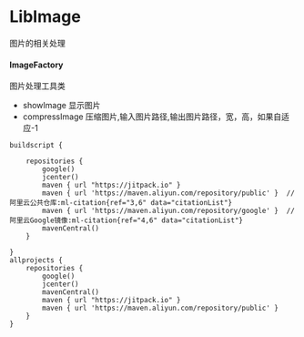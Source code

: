# LibImage
 图片的相关处理

#### ImageFactory
图片处理工具类

* showImage 显示图片
* compressImage 压缩图片,输入图片路径,输出图片路径，宽，高，如果自适应-1

```
buildscript {

    repositories {
        google()
        jcenter()
        maven { url "https://jitpack.io" }
        maven { url 'https://maven.aliyun.com/repository/public' }  // 阿里云公共仓库‌:ml-citation{ref="3,6" data="citationList"}
        maven { url 'https://maven.aliyun.com/repository/google' }  // 阿里云Google镜像‌:ml-citation{ref="4,6" data="citationList"}
        mavenCentral()
    }
    
}
allprojects {
    repositories {
        google()
        jcenter()
        mavenCentral()
        maven { url "https://jitpack.io" }
        maven { url 'https://maven.aliyun.com/repository/public' }
    }
}
```
